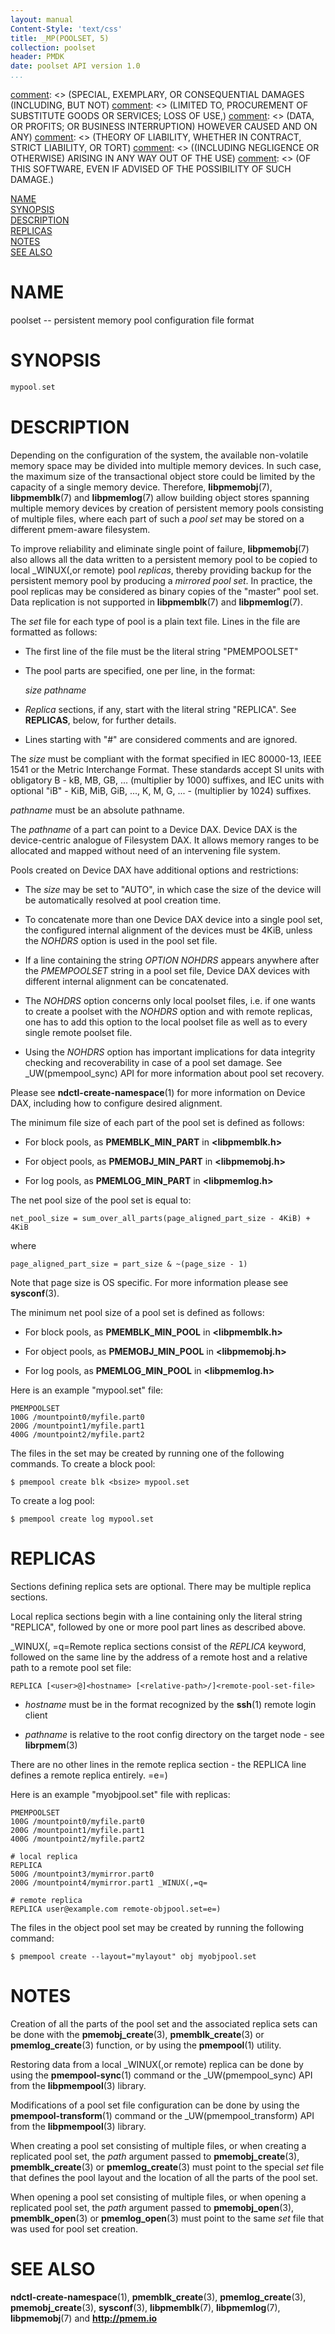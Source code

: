 ```yaml
---
layout: manual
Content-Style: 'text/css'
title: _MP(POOLSET, 5)
collection: poolset
header: PMDK
date: poolset API version 1.0
...
```


[comment]: <> (Copyright 2017, Intel Corporation)

[comment]: <> (Redistribution and use in source and binary forms, with or without)
[comment]: <> (modification, are permitted provided that the following conditions)
[comment]: <> (are met:)
[comment]: <> (    * Redistributions of source code must retain the above copyright)
[comment]: <> (      notice, this list of conditions and the following disclaimer.)
[comment]: <> (    * Redistributions in binary form must reproduce the above copyright)
[comment]: <> (      notice, this list of conditions and the following disclaimer in)
[comment]: <> (      the documentation and/or other materials provided with the)
[comment]: <> (      distribution.)
[comment]: <> (    * Neither the name of the copyright holder nor the names of its)
[comment]: <> (      contributors may be used to endorse or promote products derived)
[comment]: <> (      from this software without specific prior written permission.)

[comment]: <> (THIS SOFTWARE IS PROVIDED BY THE COPYRIGHT HOLDERS AND CONTRIBUTORS)
[comment]: <> ("AS IS" AND ANY EXPRESS OR IMPLIED WARRANTIES, INCLUDING, BUT NOT)
[comment]: <> (LIMITED TO, THE IMPLIED WARRANTIES OF MERCHANTABILITY AND FITNESS FOR)
[comment]: <> (A PARTICULAR PURPOSE ARE DISCLAIMED. IN NO EVENT SHALL THE COPYRIGHT)
[comment]: <> (OWNER OR CONTRIBUTORS BE LIABLE FOR ANY DIRECT, INDIRECT, INCIDENTAL,)
[comment]: <> (SPECIAL, EXEMPLARY, OR CONSEQUENTIAL DAMAGES (INCLUDING, BUT NOT)
[comment]: <> (LIMITED TO, PROCUREMENT OF SUBSTITUTE GOODS OR SERVICES; LOSS OF USE,)
[comment]: <> (DATA, OR PROFITS; OR BUSINESS INTERRUPTION) HOWEVER CAUSED AND ON ANY)
[comment]: <> (THEORY OF LIABILITY, WHETHER IN CONTRACT, STRICT LIABILITY, OR TORT)
[comment]: <> ((INCLUDING NEGLIGENCE OR OTHERWISE) ARISING IN ANY WAY OUT OF THE USE)
[comment]: <> (OF THIS SOFTWARE, EVEN IF ADVISED OF THE POSSIBILITY OF SUCH DAMAGE.)

[comment]: <> (poolset.5 -- man page that describes format of pool set file)

[NAME](#name)<br />
[SYNOPSIS](#synopsis)<br />
[DESCRIPTION](#description)<br />
[REPLICAS](#replicas)<br />
[NOTES](#notes)<br />
[SEE ALSO](#see-also)<br />


# NAME #

poolset -- persistent memory pool configuration file format


# SYNOPSIS #

```c
mypool.set
```


# DESCRIPTION #

Depending on the configuration of the system, the available non-volatile
memory space may be divided into multiple memory devices. In such case, the
maximum size of the transactional object store could be limited by the capacity
of a single memory device. Therefore, **libpmemobj**(7), **libpmemblk**(7) and
**libpmemlog**(7) allow building object stores spanning multiple memory devices
by creation of persistent memory pools consisting of multiple files, where each
part of such a *pool set* may be stored on a different pmem-aware filesystem.

To improve reliability and eliminate single point of failure, **libpmemobj**(7)
also allows all the data written to a persistent memory pool to be copied
to local _WINUX(,or remote) pool *replicas*, thereby providing backup for the
persistent memory pool by producing a *mirrored pool set*. In practice,
the pool replicas may be considered as binary copies of the "master" pool set.
Data replication is not supported in **libpmemblk**(7) and **libpmemlog**(7).

The *set* file for each type of pool is a plain text file. Lines in the file
are formatted as follows:

+ The first line of the file must be the literal string "PMEMPOOLSET"

+ The pool parts are specified, one per line, in the format:

	*size* *pathname*

+ *Replica* sections, if any, start with the literal string "REPLICA".
See **REPLICAS**, below, for further details.

+ Lines starting with "#" are considered comments and are ignored.

The *size* must be compliant with the format specified in IEC 80000-13, IEEE 1541
or the Metric Interchange Format. These standards accept SI units with
obligatory B - kB, MB, GB, ... (multiplier by 1000) suffixes, and IEC units
with optional "iB" - KiB, MiB, GiB, ..., K, M, G, ... - (multiplier by 1024)
suffixes.

*pathname* must be an absolute pathname.

The *pathname* of a part can point to a Device DAX. Device DAX is the
device-centric analogue of Filesystem DAX. It allows memory ranges to be
allocated and mapped without need of an intervening file system.

Pools created on Device DAX have additional options and restrictions:

+ The *size* may be set to "AUTO", in which case the size of the device will be
automatically resolved at pool creation time.

+ To concatenate more than one Device DAX device into a single pool set, the
configured internal alignment of the devices must be 4KiB, unless the *NOHDRS*
option is used in the pool set file.

+ If a line containing the string *OPTION NOHDRS* appears anywhere after the
*PMEMPOOLSET* string in a pool set file, Device DAX devices with different
internal alignment can be concatenated.

+ The *NOHDRS* option concerns only local poolset files, i.e. if one wants to
create a poolset with the *NOHDRS* option and with remote replicas, one has to
add this option to the local poolset file as well as to every single remote
poolset file.

+ Using the *NOHDRS* option has important implications for data integrity
checking and recoverability in case of a pool set damage. See _UW(pmempool_sync)
API for more information about pool set recovery.

Please see **ndctl-create-namespace**(1) for more information on Device DAX,
including how to configure desired alignment.

The minimum file size of each part of the pool set is defined as follows:

+ For block pools, as **PMEMBLK_MIN_PART** in **\<libpmemblk.h\>**

+ For object pools, as **PMEMOBJ_MIN_PART** in **\<libpmemobj.h\>**

+ For log pools, as **PMEMLOG_MIN_PART** in **\<libpmemlog.h\>**

The net pool size of the pool set is equal to:

```
net_pool_size = sum_over_all_parts(page_aligned_part_size - 4KiB) + 4KiB
```
where
```
page_aligned_part_size = part_size & ~(page_size - 1)
```

Note that page size is OS specific. For more information please see
**sysconf**(3).

The minimum net pool size of a pool set is defined as follows:

+ For block pools, as **PMEMBLK_MIN_POOL** in **\<libpmemblk.h\>**

+ For object pools, as **PMEMOBJ_MIN_POOL** in **\<libpmemobj.h\>**

+ For log pools, as **PMEMLOG_MIN_POOL** in **\<libpmemlog.h\>**

Here is an example "mypool.set" file:

```
PMEMPOOLSET
100G /mountpoint0/myfile.part0
200G /mountpoint1/myfile.part1
400G /mountpoint2/myfile.part2
```

The files in the set may be created by running one of the following commands.
To create a block pool:

```
$ pmempool create blk <bsize> mypool.set
```

To create a log pool:

```
$ pmempool create log mypool.set
```


# REPLICAS #

Sections defining replica sets are optional. There may be multiple replica
sections.

Local replica sections begin with a line containing only the literal string
"REPLICA", followed by one or more pool part lines as described above.

_WINUX(,
=q=Remote replica sections consist of the *REPLICA* keyword, followed on
the same line by the address of a remote host and a relative path to a
remote pool set file:

```
REPLICA [<user>@]<hostname> [<relative-path>/]<remote-pool-set-file>
```

+ *hostname* must be in the format recognized by the **ssh**(1) remote login
client

+ *pathname* is relative to the root config directory on the target
node - see **librpmem**(3)

There are no other lines in the remote replica section - the REPLICA line
defines a remote replica entirely.
=e=)

Here is an example "myobjpool.set" file with replicas:

```
PMEMPOOLSET
100G /mountpoint0/myfile.part0
200G /mountpoint1/myfile.part1
400G /mountpoint2/myfile.part2

# local replica
REPLICA
500G /mountpoint3/mymirror.part0
200G /mountpoint4/mymirror.part1 _WINUX(,=q=

# remote replica
REPLICA user@example.com remote-objpool.set=e=)
```

The files in the object pool set may be created by running the following command:

```
$ pmempool create --layout="mylayout" obj myobjpool.set
```


# NOTES #

Creation of all the parts of the pool set and the associated replica sets can
be done with the **pmemobj_create**(3), **pmemblk_create**(3) or
**pmemlog_create**(3) function, or by using the **pmempool**(1) utility.

Restoring data from a local _WINUX(,or remote) replica can be done by using the
**pmempool-sync**(1) command or the _UW(pmempool_sync) API from the
**libpmempool**(3) library.

Modifications of a pool set file configuration can be done by using the
**pmempool-transform**(1) command or the _UW(pmempool_transform) API from the
**libpmempool**(3) library.

When creating a pool set consisting of multiple files, or when creating
a replicated pool set, the *path* argument passed to **pmemobj_create**(3),
**pmemblk_create**(3) or **pmemlog_create**(3) must point to the special *set*
file that defines the pool layout and the location of all the parts of the
pool set.

When opening a pool set consisting of multiple files, or when opening a
replicated pool set, the *path* argument passed to **pmemobj_open**(3),
**pmemblk_open**(3) or **pmemlog_open**(3) must point to the same *set* file
that was used for pool set creation.


# SEE ALSO #

**ndctl-create-namespace**(1), **pmemblk_create**(3), **pmemlog_create**(3),
**pmemobj_create**(3), **sysconf**(3), **libpmemblk**(7), **libpmemlog**(7),
**libpmemobj**(7) and **<http://pmem.io>**
